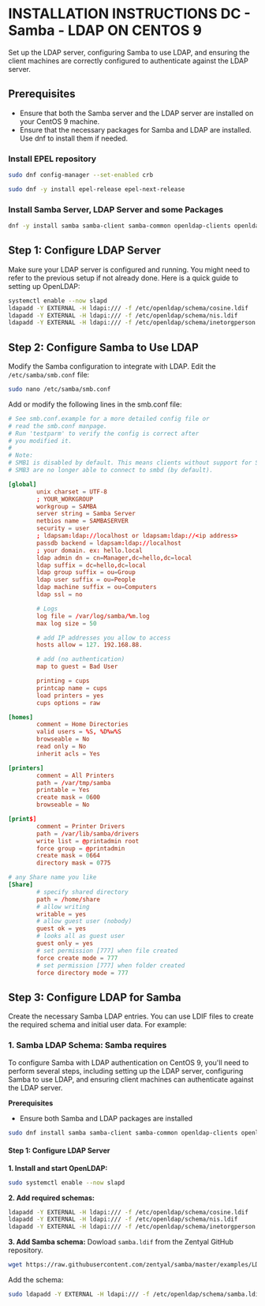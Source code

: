 # INSTALLATION INSTRUCTIONS DC - Samba - LDAP ON CENTOS 9

Set up the LDAP server, configuring Samba to use LDAP, and ensuring the client machines are correctly configured to authenticate against the LDAP server.

## Prerequisites

- Ensure that both the Samba server and the LDAP server are installed on your CentOS 9 machine.
- Ensure that the necessary packages for Samba and LDAP are installed. Use dnf to install them if needed.

### Install EPEL repository

```bash
sudo dnf config-manager --set-enabled crb
```

```bash
sudo dnf -y install epel-release epel-next-release
```

### Install Samba Server, LDAP Server and some Packages

```bash
dnf -y install samba samba-client samba-common openldap-clients openldap-servers
```

## Step 1: Configure LDAP Server

Make sure your LDAP server is configured and running. You might need to refer to the previous setup if not already done. Here is a quick guide to setting up OpenLDAP:

```bash
systemctl enable --now slapd
ldapadd -Y EXTERNAL -H ldapi:/// -f /etc/openldap/schema/cosine.ldif
ldapadd -Y EXTERNAL -H ldapi:/// -f /etc/openldap/schema/nis.ldif
ldapadd -Y EXTERNAL -H ldapi:/// -f /etc/openldap/schema/inetorgperson.ldif
```

## Step 2: Configure Samba to Use LDAP

Modify the Samba configuration to integrate with LDAP. Edit the `/etc/samba/smb.conf` file:

```bash
sudo nano /etc/samba/smb.conf
```

Add or modify the following lines in the smb.conf file:

```conf
# See smb.conf.example for a more detailed config file or
# read the smb.conf manpage.
# Run 'testparm' to verify the config is correct after
# you modified it.
#
# Note:
# SMB1 is disabled by default. This means clients without support for SMB2 or
# SMB3 are no longer able to connect to smbd (by default).

[global]
        unix charset = UTF-8
        ; YOUR_WORKGROUP
        workgroup = SAMBA
        server string = Samba Server
        netbios name = SAMBASERVER
        security = user
        ; ldapsam:ldap://localhost or ldapsam:ldap://<ip address>
        passdb backend = ldapsam:ldap://localhost
        ; your domain. ex: hello.local
        ldap admin dn = cn=Manager,dc=hello,dc=local
        ldap suffix = dc=hello,dc=local
        ldap group suffix = ou=Group
        ldap user suffix = ou=People
        ldap machine suffix = ou=Computers
        ldap ssl = no

        # Logs
        log file = /var/log/samba/%m.log
        max log size = 50

        # add IP addresses you allow to access
        hosts allow = 127. 192.168.88.

        # add (no authentication)
        map to guest = Bad User

        printing = cups
        printcap name = cups
        load printers = yes
        cups options = raw

[homes]
        comment = Home Directories
        valid users = %S, %D%w%S
        browseable = No
        read only = No
        inherit acls = Yes

[printers]
        comment = All Printers
        path = /var/tmp/samba
        printable = Yes
        create mask = 0600
        browseable = No

[print$]
        comment = Printer Drivers
        path = /var/lib/samba/drivers
        write list = @printadmin root
        force group = @printadmin
        create mask = 0664
        directory mask = 0775

# any Share name you like
[Share]
        # specify shared directory
        path = /home/share
        # allow writing
        writable = yes
        # allow guest user (nobody)
        guest ok = yes
        # looks all as guest user
        guest only = yes
        # set permission [777] when file created
        force create mode = 777
        # set permission [777] when folder created
        force directory mode = 777
```

## Step 3: Configure LDAP for Samba

Create the necessary Samba LDAP entries. You can use LDIF files to create the required schema and initial user data. For example:

### 1. Samba LDAP Schema: Samba requires

To configure Samba with LDAP authentication on CentOS 9, you'll need to perform several steps, including setting up the LDAP server, configuring Samba to use LDAP, and ensuring client machines can authenticate against the LDAP server.

**Prerequisites**

- Ensure both Samba and LDAP packages are installed

```bash
sudo dnf install samba samba-client samba-common openldap-clients openldap-servers
```

#### Step 1: Configure LDAP Server

**1. Install and start OpenLDAP:**

```bash
sudo systemctl enable --now slapd
```

**2. Add required schemas:**

```bash
ldapadd -Y EXTERNAL -H ldapi:/// -f /etc/openldap/schema/cosine.ldif
ldapadd -Y EXTERNAL -H ldapi:/// -f /etc/openldap/schema/nis.ldif
ldapadd -Y EXTERNAL -H ldapi:/// -f /etc/openldap/schema/inetorgperson.ldif
```

**3. Add Samba schema:**
Dowload `samba.ldif` from the Zentyal GitHub repository.

```sh
wget https://raw.githubusercontent.com/zentyal/samba/master/examples/LDAP/samba.ldif -O /etc/openldap/schema/samba.ldif
```

Add the schema:

```bash
sudo ldapadd -Y EXTERNAL -H ldapi:/// -f /etc/openldap/schema/samba.ldif
```
